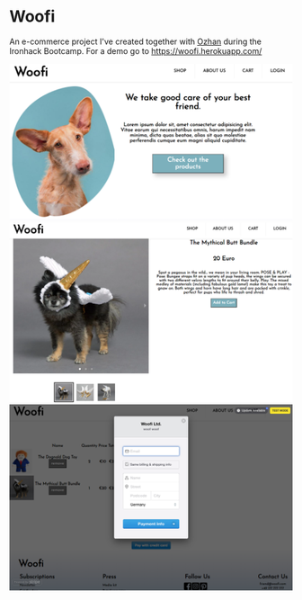 # Woofi 

An e-commerce project I've created together with [Ozhan](https://github.com/ozhann) during the Ironhack Bootcamp.
For a demo go to https://woofi.herokuapp.com/

![screencast langing page](woofishop1.png)
![screencast shoping card](woofishop2.png)
![screencast check out](woofishop3.png)
